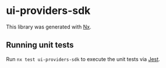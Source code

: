 # ui-providers-sdk

This library was generated with [Nx](https://nx.dev).

## Running unit tests

Run `nx test ui-providers-sdk` to execute the unit tests via [Jest](https://jestjs.io).
